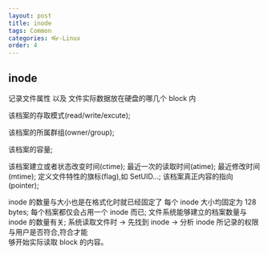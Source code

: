 ```yaml
---
layout: post
title: inode
tags: Common
categories: 👓-Linux
order: 4
---
```


## inode
记录文件属性 以及 文件实际数据放在硬盘的哪几个 block 内

该档案的存取模式(read/write/excute);  

该档案的所属群组(owner/group);  

该档案的容量;  

该档案建立或者状态改变时间(ctime); 
最近一次的读取时间(atime); 
最近修改时间(mtime); 
定义文件特性的旗标(flag),如 SetUID...; 
该档案真正内容的指向 (pointer);  


inode 的数量与大小也是在格式化时就已经固定了 
每个 inode 大小均固定为 128 bytes; 
每个档案都仅会占用一个 inode 而已; 
文件系统能够建立的档案数量与 inode 的数量有关; 
系统读取文件时 → 先找到 inode → 分析 inode 所记录的权限 与用户是否符合,符合才能  
够开始实际读取 block 的内容。  

 


